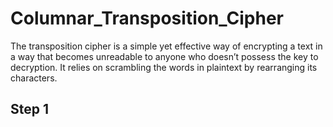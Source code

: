 # Columnar_Transposition_Cipher
The transposition cipher is a simple yet effective way of encrypting a text in a way that becomes unreadable to anyone who doesn’t possess the key to decryption. It relies on scrambling the words in plaintext by rearranging its characters.

## Step 1
